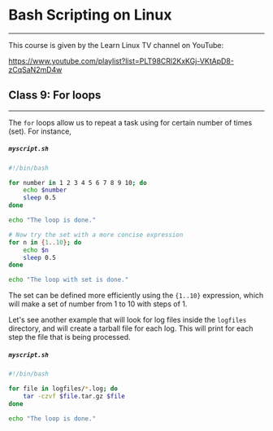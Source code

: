 # Bash Scripting on Linux

---

This course is given by the Learn Linux TV channel on YouTube:

https://www.youtube.com/playlist?list=PLT98CRl2KxKGj-VKtApD8-zCqSaN2mD4w

<!---
## TOC Classes

---

1. [For loops](#id-class9)

<div id='id-class9'/>
--->
## Class 9: For loops

---

The `for` loops allow us to repeat a task using for certain number of times (set). For instance,

##### **`myscript.sh`**
```bash
#!/bin/bash

for number in 1 2 3 4 5 6 7 8 9 10; do
    echo $number
    sleep 0.5
done

echo "The loop is done."

# Now try the set with a more concise expression
for n in {1..10}; do
    echo $n
    sleep 0.5
done

echo "The loop with set is done."
```

The set can be defined more efficiently using the `{1..10}` expression, which will make a set of number from 1 to 10 with steps of 1.

Let's see another example that will look for log files inside the `logfiles` directory, and will create a tarball file for each log. This will print for each step the file that is being processed.

##### **`myscript.sh`**
```bash
#!/bin/bash

for file in logfiles/*.log; do
    tar -czvf $file.tar.gz $file
done

echo "The loop is done."
```
